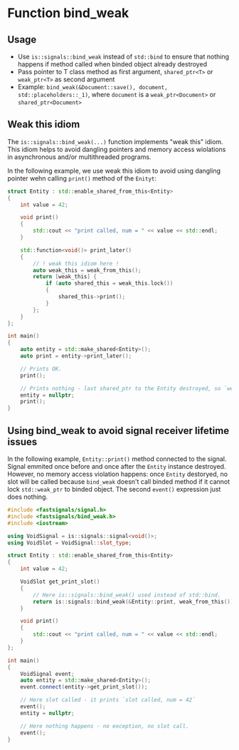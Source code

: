 # Function bind_weak

## Usage

* Use `is::signals::bind_weak` instead of `std::bind` to ensure that nothing happens if method called when binded object already destroyed
* Pass pointer to T class method as first argument, `shared_ptr<T>` or `weak_ptr<T>` as second argument
* Example: `bind_weak(&Document::save(), document, std::placeholders::_1)`, where `document` is a `weak_ptr<Document>` or `shared_ptr<Document>`

## Weak this idiom

The `is::signals::bind_weak(...)` function implements "weak this" idiom. This idiom helps to avoid dangling pointers and memory access wiolations in asynchronous and/or multithreaded programs.

In the following example, we use weak this idiom to avoid using dangling pointer wehn calling `print()` method of the `Enityt`:

```cpp
struct Entity : std::enable_shared_from_this<Entity>
{
    int value = 42;

    void print()
    {
        std::cout << "print called, num = " << value << std::endl;
    }

    std::function<void()> print_later()
    {
        // ! weak this idiom here !
        auto weak_this = weak_from_this();
        return [weak_this] {
            if (auto shared_this = weak_this.lock())
            {
                shared_this->print();
            }
        };
    }
};

int main()
{
    auto entity = std::make_shared<Entity>();
    auto print = entity->print_later();

    // Prints OK.
    print();

    // Prints nothing - last shared_ptr to the Entity destroyed, so `weak_this.lock()` will return nullptr.
    entity = nullptr;
    print();
}
```

## Using bind_weak to avoid signal receiver lifetime issues

In the following example, `Entity::print()` method connected to the signal. Signal emmited once before and once after the `Entity` instance destroyed. However, no memory access violation happens: once `Entity` destoryed, no slot will be called because `bind_weak` doesn't call binded method if it cannot lock `std::weak_ptr` to binded object. The second `event()` expression just does nothing.

```cpp
#include <fastsignals/signal.h>
#include <fastsignals/bind_weak.h>
#include <iostream>

using VoidSignal = is::signals::signal<void()>;
using VoidSlot = VoidSignal::slot_type;

struct Entity : std::enable_shared_from_this<Entity>
{
    int value = 42;

    VoidSlot get_print_slot()
    {
        // Here is::signals::bind_weak() used instead of std::bind.
        return is::signals::bind_weak(&Entity::print, weak_from_this());
    }

    void print()
    {
        std::cout << "print called, num = " << value << std::endl;
    }
};

int main()
{
    VoidSignal event;
    auto entity = std::make_shared<Entity>();
    event.connect(entity->get_print_slot());

    // Here slot called - it prints `slot called, num = 42`
    event();
    entity = nullptr;

    // Here nothing happens - no exception, no slot call.
    event();
}

```
